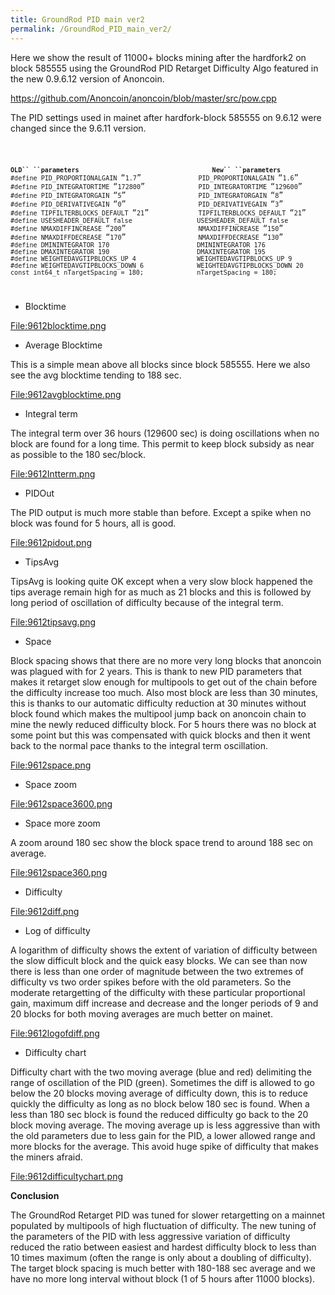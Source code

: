 ```yaml
---
title: GroundRod PID main ver2
permalink: /GroundRod_PID_main_ver2/
---
```


Here we show the result of 11000+ blocks mining after the hardfork2 on block 585555 using the GroundRod PID Retarget Difficulty Algo featured in the new 0.9.6.12 version of Anoncoin.

<https://github.com/Anoncoin/anoncoin/blob/master/src/pow.cpp>

The PID settings used in mainet after hardfork-block 585555 on 9.6.12 were changed since the 9.6.11 version.

<code>

**`OLD`` ``parameters`**`                                   `**`New`` ``parameters`**
`#define PID_PROPORTIONALGAIN `“`1.7`”`               PID_PROPORTIONALGAIN `“`1.6`”
`#define PID_INTEGRATORTIME `“`172800`”`              PID_INTEGRATORTIME `“`129600`”
`#define PID_INTEGRATORGAIN `“`5`”`                   PID_INTEGRATORGAIN `“`8`”
`#define PID_DERIVATIVEGAIN `“`0`”`                   PID_DERIVATIVEGAIN `“`3`”
`#define TIPFILTERBLOCKS_DEFAULT `“`21`”`             TIPFILTERBLOCKS_DEFAULT `“`21`”
`#define USESHEADER_DEFAULT false                 USESHEADER_DEFAULT false`
`#define NMAXDIFFINCREASE `“`200`”`                   NMAXDIFFINCREASE `“`150`”
`#define NMAXDIFFDECREASE `“`170`”`                   NMAXDIFFDECREASE `“`130`”
`#define DMININTEGRATOR 170                       DMININTEGRATOR 176`
`#define DMAXINTEGRATOR 190                       DMAXINTEGRATOR 195`
`#define WEIGHTEDAVGTIPBLOCKS_UP 4                WEIGHTEDAVGTIPBLOCKS_UP 9`
`#define WEIGHTEDAVGTIPBLOCKS_DOWN 6              WEIGHTEDAVGTIPBLOCKS_DOWN 20`
`const int64_t nTargetSpacing = 180;              nTargetSpacing = 180;`

</code>

-   Blocktime

[<File:9612blocktime.png>](/File:9612blocktime.png "wikilink")

-   Average Blocktime

This is a simple mean above all blocks since block 585555. Here we also see the avg blocktime tending to 188 sec.

[<File:9612avgblocktime.png>](/File:9612avgblocktime.png "wikilink")

-   Integral term

The integral term over 36 hours (129600 sec) is doing oscillations when no block are found for a long time. This permit to keep block subsidy as near as possible to the 180 sec/block.

[<File:9612Intterm.png>](/File:9612Intterm.png "wikilink")

-   PIDOut

The PID output is much more stable than before. Except a spike when no block was found for 5 hours, all is good.

[<File:9612pidout.png>](/File:9612pidout.png "wikilink")

-   TipsAvg

TipsAvg is looking quite OK except when a very slow block happened the tips average remain high for as much as 21 blocks and this is followed by long period of oscillation of difficulty because of the integral term.

[<File:9612tipsavg.png>](/File:9612tipsavg.png "wikilink")

-   Space

Block spacing shows that there are no more very long blocks that anoncoin was plagued with for 2 years. This is thank to new PID parameters that makes it retarget slow enough for multipools to get out of the chain before the difficulty increase too much. Also most block are less than 30 minutes, this is thanks to our automatic difficulty reduction at 30 minutes without block found which makes the multipool jump back on anoncoin chain to mine the newly reduced difficulty block. For 5 hours there was no block at some point but this was compensated with quick blocks and then it went back to the normal pace thanks to the integral term oscillation.

[<File:9612space.png>](/File:9612space.png "wikilink")

-   Space zoom

[<File:9612space3600.png>](/File:9612space3600.png "wikilink")

-   Space more zoom

A zoom around 180 sec show the block space trend to around 188 sec on average.

[<File:9612space360.png>](/File:9612space360.png "wikilink")

-   Difficulty

[<File:9612diff.png>](/File:9612diff.png "wikilink")

-   Log of difficulty

A logarithm of difficulty shows the extent of variation of difficulty between the slow difficult block and the quick easy blocks. We can see than now there is less than one order of magnitude between the two extremes of difficulty vs two order spikes before with the old parameters. So the moderate retargetting of the difficulty with these particular proportional gain, maximum diff increase and decrease and the longer periods of 9 and 20 blocks for both moving averages are much better on mainet.

[<File:9612logofdiff.png>](/File:9612logofdiff.png "wikilink")

-   Difficulty chart

Difficulty chart with the two moving average (blue and red) delimiting the range of oscillation of the PID (green). Sometimes the diff is allowed to go below the 20 blocks moving average of difficulty down, this is to reduce quickly the difficulty as long as no block below 180 sec is found. When a less than 180 sec block is found the reduced difficulty go back to the 20 block moving average. The moving average up is less aggressive than with the old parameters due to less gain for the PID, a lower allowed range and more blocks for the average. This avoid huge spike of difficulty that makes the miners afraid.

[<File:9612difficultychart.png>](/File:9612difficultychart.png "wikilink")

**Conclusion**

The GroundRod Retarget PID was tuned for slower retargetting on a mainnet populated by multipools of high fluctuation of difficulty. The new tuning of the parameters of the PID with less aggressive variation of difficulty reduced the ratio between easiest and hardest difficulty block to less than 10 times maximum (often the range is only about a doubling of difficulty). The target block spacing is much better with 180-188 sec average and we have no more long interval without block (1 of 5 hours after 11000 blocks).